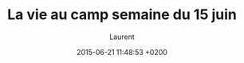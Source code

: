 ---
title: La vie au camp semaine du 15 juin
title_seo: ""
description: ""
date: 2015-06-21 11:48:53 +0200
hero_image:
thumbnail:
category:
excerpt: ""
author: Laurent
---